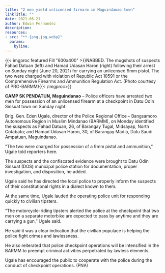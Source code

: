 ```yaml
---
title: "2 men yield unlicensed firearm in Maguindanao town"
linkTitle: ""
date: 2021-06-21
author: Edwin Fernandez
description:
resources:
- src: "**.{png,jpg,webp}"
  params:
    byline: 
---
```

{{< imgproc featured Fill "600x400" >}}NABBED. The mugshots of suspects Fahad Datuan (left) and Hamad Udasan Haron (right) following their arrest on Sunday night (June 20, 2021) for carrying an unlicensed 9mm pistol. The two were charged with violation of Republic Act 10591 or the Comprehensive Firearms and Ammunition Regulation Act. (Photo courtesy of PRO-BARMM){{< /imgproc>}}

**CAMP SK PENDATUN, Maguindanao** –  Police officers have arrested two men for possession of an unlicensed firearm at a checkpoint in Datu Odin Sinsuat town on Sunday night.

Brig. Gen. Eden Ugale, director of the Police Regional Office – Bangsamoro Autonomous Region in Muslim Mindanao (BARMM), on Monday identified the suspects as Fahad Datuan, 26, of Barangay Tugal, Midsayap, North Cotabato; and Hamad Udasan Haron, 30, of Barangay Madia, Datu Saudi Ampatuan, Maguindanao.

“The two were charged for possession of a 9mm pistol and ammunition,” Ugale told reporters here.

The suspects and the confiscated evidence were brought to Datu Odin Sinsuat (DOS) municipal police station for documentation, proper investigation, and disposition, he added.

Ugale said he has directed the local police to properly inform the suspects of their constitutional rights in a dialect known to them.

At the same time, Ugale lauded the operating police unit for responding quickly to civilian tipsters.

“The motorcycle-riding tipsters alerted the police at the checkpoint that two men on a separate motorbike are expected to pass by anytime and they are carrying a gun,” Ugale said.

He said it was a clear indication that the civilian populace is helping the police fight crimes and lawlessness.

He also reiterated that police checkpoint operations will be intensified in the BARMM to preempt criminal activities perpetrated by lawless elements.

Ugale has encouraged the public to cooperate with the police during the conduct of checkpoint operations. (PNA)